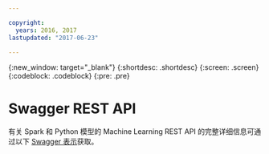 ```yaml
---

copyright:
  years: 2016, 2017
lastupdated: "2017-06-23"

---
```


{:new_window: target="_blank"}
{:shortdesc: .shortdesc}
{:screen: .screen}
{:codeblock: .codeblock}
{:pre: .pre}

# Swagger REST API


有关 Spark 和 Python 模型的 Machine Learning REST API 的完整详细信息可通过以下 [Swagger 表示](http://watson-ml-api.mybluemix.net/)获取。
